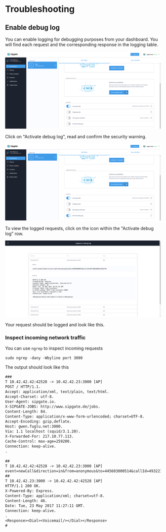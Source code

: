 # Troubleshooting

## Enable debug log

You can enable logging for debugging purposes from your dashboard. You will find each request and the corresponding response in the logging table.

![Click on "Activate debug log", read and confirm the security warning.](../img/debug-sipgate-io-step1.png)

Click on "Activate debug log", read and confirm the security warning.

![To view the logged requests, click on the icon within the "Activate debug log" row.](../img/debug-sipgate-io-step2.png)

To view the logged requests, click on the icon within the "Activate debug log" row.


![Your request should be logged and look like this.](../img/debug-sipgate-io-step3.png)

Your request should be logged and look like this.

### Inspect incoming network traffic

You can use `ngrep` to inspect incoming requests 
```shell
sudo ngrep -dany -Wbyline port 3000
```

The output should look like this
```
###
T 10.42.42.42:42528 -> 10.42.42.23:3000 [AP]
POST / HTTP/1.1.
Accept: application/xml, text/plain, text/html.
Accept-Charset: utf-8.
User-Agent: sipgate.io.
X-SIPGATE-JOBS: http://www.sipgate.de/jobs.
Content-Length: 84.
Content-Type: application/x-www-form-urlencoded; charset=UTF-8.
Accept-Encoding: gzip,deflate.
Host: gwen.fuglu.net:3000.
Via: 1.1 localhost (squid/3.1.20).
X-Forwarded-For: 217.10.77.113.
Cache-Control: max-age=259200.
Connection: keep-alive.
.

##
T 10.42.42.42:42528 -> 10.42.42.23:3000 [AP]
event=newCall&direction=in&from=anonymous&to=445603000514&callId=4932215337270853042
##
T 10.42.42.23:3000 -> 10.42.42.42:42528 [AP]
HTTP/1.1 200 OK.
X-Powered-By: Express.
Content-Type: application/xml; charset=utf-8.
Content-Length: 46.
Date: Tue, 23 May 2017 11:27:11 GMT.
Connection: keep-alive.
.
<Response><Dial><Voicemail/></Dial></Response>
#
``` 
